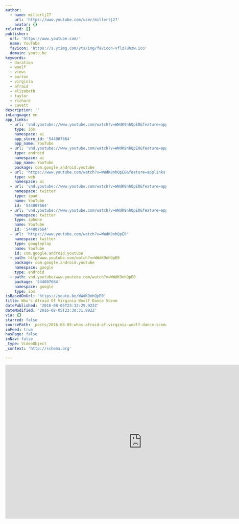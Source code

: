 ```yaml
---
author:
  - name: millertj27
    url: 'https://www.youtube.com/user/millertj27'
    avatar: {}
related: []
publisher:
  url: 'https://www.youtube.com/'
  name: YouTube
  favicon: 'https://s.ytimg.com/yts/img/favicon-vflz7uhzw.ico'
  domain: youtu.be
keywords:
  - duration
  - woolf
  - views
  - burton
  - virginia
  - afraid
  - elizabeth
  - taylor
  - richard
  - cavett
description: ''
inLanguage: en
app_links:
  - url: 'vnd.youtube://www.youtube.com/watch?v=WWdK9nhQpE0&feature=applinks'
    type: ios
    namespace: ai
    app_store_id: '544007664'
    app_name: YouTube
  - url: 'vnd.youtube://www.youtube.com/watch?v=WWdK9nhQpE0&feature=applinks'
    type: android
    namespace: ai
    app_name: YouTube
    package: com.google.android.youtube
  - url: 'https://www.youtube.com/watch?v=WWdK9nhQpE0&feature=applinks'
    type: web
    namespace: ai
  - url: 'vnd.youtube://www.youtube.com/watch?v=WWdK9nhQpE0&feature=applinks'
    namespace: twitter
    type: ipad
    name: YouTube
    id: '544007664'
  - url: 'vnd.youtube://www.youtube.com/watch?v=WWdK9nhQpE0&feature=applinks'
    namespace: twitter
    type: iphone
    name: YouTube
    id: '544007664'
  - url: 'https://www.youtube.com/watch?v=WWdK9nhQpE0'
    namespace: twitter
    type: googleplay
    name: YouTube
    id: com.google.android.youtube
  - path: http/www.youtube.com/watch?v=WWdK9nhQpE0
    package: com.google.android.youtube
    namespace: google
    type: android
  - path: vnd.youtube/www.youtube.com/watch?v=WWdK9nhQpE0
    package: '544007664'
    namespace: google
    type: ios
isBasedOnUrl: 'https://youtu.be/WWdK9nhQpE0'
title: Who's Afraid Of Virginia Woolf Dance Scene
datePublished: '2016-08-05T23:32:29.923Z'
dateModified: '2016-08-05T23:30:31.992Z'
via: {}
starred: false
sourcePath: _posts/2016-08-05-whos-afraid-of-virginia-woolf-dance-scene.md
inFeed: true
hasPage: false
inNav: false
_type: VideoObject
_context: 'http://schema.org'

---
```

<iframe src="https://cdn.embedly.com/widgets/media.html?src=https%3A%2F%2Fwww.youtube.com%2Fembed%2FWWdK9nhQpE0%3Ffeature%3Doembed&amp;url=http%3A%2F%2Fwww.youtube.com%2Fwatch%3Fv%3DWWdK9nhQpE0&amp;image=https%3A%2F%2Fi.ytimg.com%2Fvi%2FWWdK9nhQpE0%2Fhqdefault.jpg&amp;key=b7d04c9b404c499eba89ee7072e1c4f7&amp;type=text%2Fhtml&amp;schema=youtube" width="854" height="480" scrolling="no" frameborder="0" allowfullscreen="" style=""></iframe>